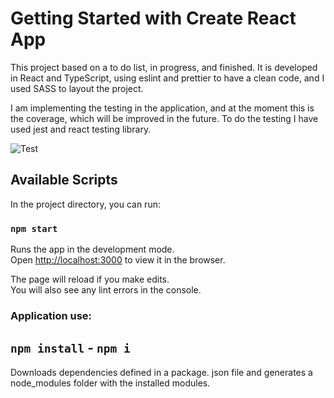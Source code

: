 # Getting Started with Create React App

This project based on a to do list, in progress, and finished.
It is developed in React and TypeScript, using eslint and prettier to have a clean code, and I used SASS to layout the project.

I am implementing the testing in the application, and at the moment this is the coverage, which will be improved in the future.
To do the testing I have used jest and react testing library.

![Test](https://user-images.githubusercontent.com/97446310/162349825-d2d21753-196b-493d-8828-dae8e3738a76.PNG)


## Available Scripts

In the project directory, you can run:

### `npm start`

Runs the app in the development mode.\
Open [http://localhost:3000](http://localhost:3000) to view it in the browser.

The page will reload if you make edits.\
You will also see any lint errors in the console.

### Application use:

## `npm install` - `npm i`

Downloads dependencies defined in a package. json file and generates a node_modules folder with the installed modules.

